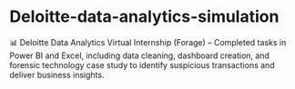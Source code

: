 # Deloitte-data-analytics-simulation
📊 Deloitte Data Analytics Virtual Internship (Forage) – Completed tasks in Power BI and Excel, including data cleaning, dashboard creation, and forensic technology case study to identify suspicious transactions and deliver business insights.
